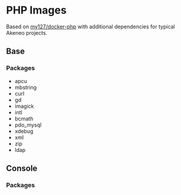 # PHP Images
Based on [my127/docker-php](https://github.com/my127/docker-php) with additional dependencies for typical Akeneo projects.
## Base
### Packages
* apcu
* mbstring
* curl
* gd
* imagick
* intl
* bcmath
* pdo_mysql
* xdebug
* xml
* zip
* ldap
## Console
### Packages

